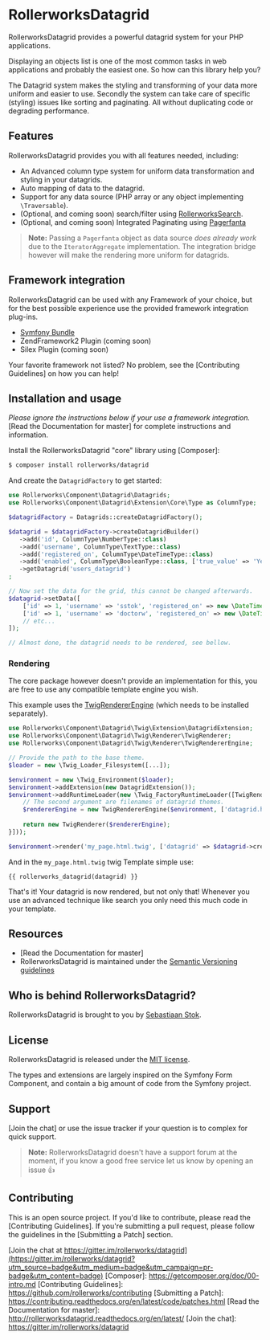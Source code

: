 RollerworksDatagrid
===================

RollerworksDatagrid provides a powerful datagrid system for your PHP applications.

Displaying an objects list is one of the most common tasks in web applications
and probably the easiest one. So how can this library help you?

The Datagrid system makes the styling and transforming of your data more uniform
and easier to use. Secondly the system can take care of specific (styling) issues
like sorting and paginating. All without duplicating code or degrading performance.

## Features

RollerworksDatagrid provides you with all features needed, including:

* An Advanced column type system for uniform data transformation and styling
  in your datagrids.
* Auto mapping of data to the datagrid.
* Support for any data source (PHP array or any object implementing `\Traversable`).
* (Optional, and coming soon) search/filter using [RollerworksSearch].
* (Optional, and coming soon) Integrated Paginating using [Pagerfanta](https://github.com/whiteoctober/Pagerfanta)

> **Note:** Passing a `Pagerfanta` object as data source _does already work_
> due to the `IteratorAggregate` implementation. The integration bridge however 
> will make the rendering more uniform for datagrids.

## Framework integration

RollerworksDatagrid can be used with any Framework of your choice, but for the best
possible experience use the provided framework integration plug-ins.

* [Symfony Bundle](https://github.com/rollerworks/datagrid-bundle)
* ZendFramework2 Plugin (coming soon)
* Silex Plugin (coming soon)

Your favorite framework not listed? No problem, see the [Contributing Guidelines]
on how you can help!

## Installation and usage

*Please ignore the instructions below if your use a framework integration.*
[Read the Documentation for master] for complete instructions and information. 

Install the RollerworksDatagrid "core" library using [Composer]:

```bash
$ composer install rollerworks/datagrid
```

And create the `DatagridFactory` to get started:

```php
use Rollerworks\Component\Datagrid\Datagrids;
use Rollerworks\Component\Datagrid\Extension\Core\Type as ColumnType;

$datagridFactory = Datagrids::createDatagridFactory();

$datagrid = $datagridFactory->createDatagridBuilder()
   ->add('id', ColumnType\NumberType::class)
   ->add('username', ColumnType\TextType::class)
   ->add('registered_on', ColumnType\DateTimeType::class)
   ->add('enabled', ColumnType\BooleanType::class, ['true_value' => 'Yes', 'false_value' => 'No'])
   ->getDatagrid('users_datagrid')
;

// Now set the data for the grid, this cannot be changed afterwards.
$datagrid->setData([
    ['id' => 1, 'username' => 'sstok', 'registered_on' => new \DateTime('2017-01-12 14:26:00 CET'), 'enabled' => true], 
    ['id' => 1, 'username' => 'doctorw', 'registered_on' => new \DateTime('1980-04-12 09:26:00 CET'), 'enabled' => false], 
    // etc...
]);

// Almost done, the datagrid needs to be rendered, see bellow.
```

### Rendering

The core package however doesn't provide an implementation for this, 
you are free to use any compatible template engine you wish.
 
This example uses the [TwigRendererEngine](https://github.com/rollerworks/datagrid-twig) 
(which needs to be installed separately).

```php
use Rollerworks\Component\Datagrid\Twig\Extension\DatagridExtension;
use Rollerworks\Component\Datagrid\Twig\Renderer\TwigRenderer;
use Rollerworks\Component\Datagrid\Twig\Renderer\TwigRendererEngine;

// Provide the path to the base theme.
$loader = new \Twig_Loader_Filesystem([...]);

$environment = new \Twig_Environment($loader);
$environment->addExtension(new DatagridExtension());
$environment->addRuntimeLoader(new \Twig_FactoryRuntimeLoader([TwigRenderer::class => function () uses ($environment) {
    // The second argument are filenames of datagrid themes.
    $rendererEngine = new TwigRendererEngine($environment, ['datagrid.html.twig']);
    
    return new TwigRenderer($rendererEngine);
}]));

$environment->render('my_page.html.twig', ['datagrid' => $datagrid->createView()]);
```

And in the `my_page.html.twig` twig Template simple use:

```jinja
{{ rollerworks_datagrid(datagrid) }}
```

That's it! Your datagrid is now rendered, but not only that! Whenever you use an
advanced technique like search you only need this much code in your template.

## Resources

* [Read the Documentation for master]
* RollerworksDatagrid is maintained under the [Semantic Versioning guidelines](http://semver.org/)

## Who is behind RollerworksDatagrid?

RollerworksDatagrid is brought to you by [Sebastiaan Stok](https://github.com/sstok).

## License

RollerworksDatagrid is released under the [MIT license](LICENSE).

The types and extensions are largely inspired on the Symfony Form Component, 
and contain a big amount of code from the Symfony project.

## Support

[Join the chat] or use the issue tracker if your question is to complex for quick support.

> **Note:** RollerworksDatagrid doesn't have a support forum at the moment, if you know
> a good free service let us know by opening an issue :+1:

## Contributing

This is an open source project. If you'd like to contribute,
please read the [Contributing Guidelines]. If you're submitting
a pull request, please follow the guidelines in the [Submitting a Patch] section.

[RollerworksSearch]: https://github.com/rollerworks/search
[Join the chat at https://gitter.im/rollerworks/datagrid](https://gitter.im/rollerworks/datagrid?utm_source=badge&utm_medium=badge&utm_campaign=pr-badge&utm_content=badge)
[Composer]: https://getcomposer.org/doc/00-intro.md
[Contributing Guidelines]: https://github.com/rollerworks/contributing
[Submitting a Patch]: https://contributing.readthedocs.org/en/latest/code/patches.html
[Read the Documentation for master]: http://rollerworksdatagrid.readthedocs.org/en/latest/
[Join the chat]: https://gitter.im/rollerworks/datagrid
